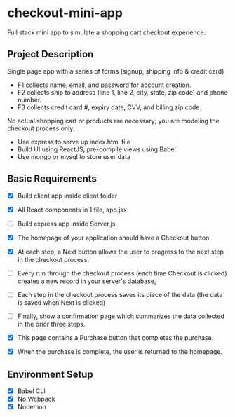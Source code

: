 # checkout-mini-app
Full stack mini app to simulate a shopping cart checkout experience.

## Project Description
Single page app with a series of forms (signup, shipping info & credit card)
- F1 collects name, email, and password for account creation.
- F2 collects ship to address (line 1, line 2, city, state, zip code) and phone number.
- F3 collects credit card #, expiry date, CVV, and billing zip code.

No actual shopping cart or products are necessary; you are modeling the checkout process only.
- Use express to serve up index.html file
- Build UI using ReactJS, pre-compile views using Babel
- Use mongo or mysql to store user data

## Basic Requirements
- [X] Build client app inside client folder
- [X] All React components in 1 file, app.jsx
- [ ] Build express app inside Server.js
- [X] The homepage of your application should have a Checkout button
- [X] At each step, a Next button allows the user to progress to the next step in the checkout process. 
- [ ] Every run through the checkout process (each time Checkout is clicked) creates a new record in your server's database, 
- [ ] Each step in the checkout process saves its piece of the data (the data is saved when Next is clicked)
- [ ] Finally, show a confirmation page which summarizes the data collected in the prior three steps.
- [X] This page contains a Purchase button that completes the purchase.
- [X] When the purchase is complete, the user is returned to the homepage.


## Environment Setup
- [X] Babel CLI
- [X] No Webpack
- [X] Nodemon 